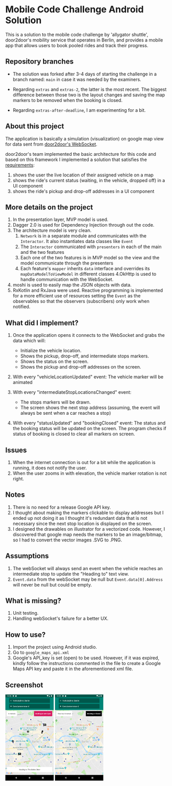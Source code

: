 # Mobile Code Challenge Android Solution

This is a solution to the mobile code challenge by 'allygator shuttle', door2door's mobility service that operates in Berlin, and provides a mobile app that allows users to book pooled rides and track their progress. 

## Repository branches
* The solution was forked after 3-4 days of starting the challenge in a branch named: `main` in case it was needed by the examiners.

* Regarding `extras` and `extras-2`, the latter is the most recent. The biggest difference between those two is the layout changes and saving the map markers to be removed when the booking is closed. 

* Regarding `extras-after-deadline`,  I am experimenting for a bit.

## About this project
The application is basically a simulation (visualization) on google map view for data sent from [door2door's WebSocket](https://d2d-frontend-code-challenge.herokuapp.com/docs).

door2door's team implemented the basic architecture for this code and based on this framework I implemented a solution that satisfies 
the [requirements](https://github.com/door2door-io/d2d-code-challenges/tree/master/mobile):
 
1. shows the user the live location of their assigned vehicle on a map
2. shows the ride's current status (waiting, in the vehicle, dropped off) in a UI component
3. shows the ride's pickup and drop-off addresses in a UI component

## More details on the project
1. In the presentation layer, MVP model is used. 
2. Dagger 2.0 is used for Dependency Injection through out the code. 
3. The architecture model is very clean. 
	1. `Network` is in a separate module and communicates with the `Interactor`. It also instantiates data classes like `Event`
	2. The `Interactor` communicated with `presenters` in each of the main and the two features
	3. Each one of the two features is in MVP model so the view and the model communicate through the presenters
	4. Each feature's `mapper` inherits `data` interface and overrides its `mapDataModelToViewModel` in different classes
4.OkHttp is used to handle communication with the WebSocket.
5. moshi is used to easily map the JSON objects with data.
6. RxKotlin and RxJava were used. Reactive programming is implemented for a more efficient use of resources setting the `Event` as the observables so that the observers (subscribers) only work when notified. 

## What did I implement? 
1. Once the application opens it connects to the WebSocket and grabs the data which will:
	* Initialize the vehicle location.
	* Shows the pickup, drop-off, and intermediate stops markers.
	* Shows the status on the screen.
	* Shows the pickup and drop-off addresses on the screen.

2. With every "vehicleLocationUpdated" event:
The vehicle marker will be animated

3. With every "intermediateStopLocationsChanged" event:
	* The stops markers will be drawn.
	* The screen shows the next stop address (assuming, the event will always be sent when a car reaches a stop)

4. With every "statusUpdated" and "bookingClosed" event:
The status and the booking status will be updated on the screen.
The program checks if status of booking is closed to clear all markers on screen.

## Issues
1. When the internet connection is out for a bit while the application is running, it does not notify the user.
2. When the user zooms in with elevation, the vehicle marker rotation is not right.

## Notes
1. There is no need for a release Google API key.
2. I thought about making the markers clickable to display addresses but I ended up not doing it as I thought it's redundant data that is not necessary since the next stop location is displayed on the screen.
3. I designed the drawables on illustrator for a vectorized code. However, I discovered that google map needs the markers to be an image/bitmap, so I had to convert the vector images .SVG to .PNG.

## Assumptions
1. The webSocket will always send an event when the vehicle reaches an intermediate stop to update the "Heading to" text view. 
2. `Event.data` from the webSocket may be null but `Event.data[0].Address` will never be null but could be empty.

## What is missing?
1. Unit testing. 
2. Handling webSocket's failure for a better UX.

## How to use?
1. Import the project using Android studio. 
2. Go to `google_maps_api.xml` 
3. Google's API_key is set (open) to be used. However, if it was expired, kindly follow the instructions commented in the file to create a Google Maps API key and paste it in the aforementioned xml file.


## Screenshot
<img src="https://raw.githubusercontent.com/MichaelKMalak/mobile-code-challenge-solution-android/extra-2/img/Screenshot_4.png" width=30%/> <img src="https://raw.githubusercontent.com/MichaelKMalak/mobile-code-challenge-solution-android/extra-2/img/Screenshot_4_2.png" width=30%/>
